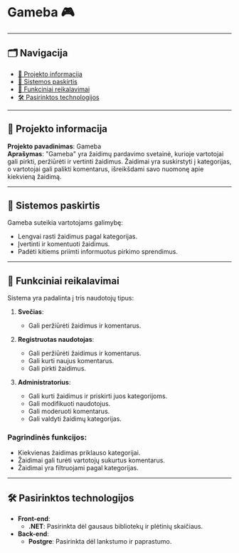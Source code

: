 # Gameba 🎮

---

## 🗂️ Navigacija

- [📝 Projekto informacija](#-projekto-informacija)
- [🚀 Sistemos paskirtis](#-sistemos-paskirtis)
- [🔧 Funkciniai reikalavimai](#-funkciniai-reikalavimai)
- [🛠️ Pasirinktos technologijos](#-pasirinktos-technologijos)


---

## 📝 Projekto informacija

**Projekto pavadinimas**: Gameba  
**Aprašymas**: "Gameba" yra žaidimų pardavimo svetainė, kurioje vartotojai gali pirkti, peržiūrėti ir vertinti žaidimus. Žaidimai yra suskirstyti į kategorijas, o vartotojai gali palikti komentarus, išreikšdami savo nuomonę apie kiekvieną žaidimą.

---

## 🚀 Sistemos paskirtis

Gameba suteikia vartotojams galimybę:
- Lengvai rasti žaidimus pagal kategorijas.
- Įvertinti ir komentuoti žaidimus.
- Padėti kitiems priimti informuotus pirkimo sprendimus.

---

## 🔧 Funkciniai reikalavimai

Sistema yra padalinta į tris naudotojų tipus:

1. **Svečias**:
   - Gali peržiūrėti žaidimus ir komentarus.

2. **Registruotas naudotojas**:
   - Gali peržiūrėti žaidimus ir komentarus.
   - Gali kurti naujus komentarus.
   - Gali pirkti žaidimus.

3. **Administratorius**:
   - Gali kurti žaidimus ir priskirti juos kategorijoms.
   - Gali modifikuoti naudotojus.
   - Gali moderuoti komentarus.
   - Gali valdyti žaidimų kategorijas.

### Pagrindinės funkcijos:
- Kiekvienas žaidimas priklauso kategorijai.
- Žaidimai gali turėti vartotojų sukurtus komentarus.
- Žaidimai yra filtruojami pagal kategorijas.

---

## 🛠️ Pasirinktos technologijos

- **Front-end**:  
  - **.NET**: Pasirinkta dėl gausaus bibliotekų ir plėtinių skaičiaus.  
- **Back-end**:  
  - **Postgre**: Pasirinkta dėl lankstumo ir paprastumo.


